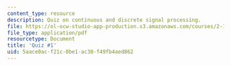 ```yaml
---
content_type: resource
description: Quiz on continuous and discrete signal processing.
file: https://ol-ocw-studio-app-production.s3.amazonaws.com/courses/2-161-signal-processing-continuous-and-discrete-fall-2008/5aace0acf21c0be1ac30f49fb4aed862_quiz1_07.pdf
file_type: application/pdf
resourcetype: Document
title: 'Quiz #1'
uid: 5aace0ac-f21c-0be1-ac30-f49fb4aed862
---
```

